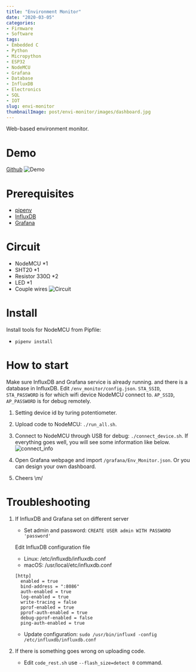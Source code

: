 ```yaml
---
title: "Environment Monitor"
date: "2020-03-05"
categories:
- Firmware
- Software
tags:
- Embedded C
- Python
- Micropython
- ESP32
- NodeMCU
- Grafana
- Database
- InfluxDB
- Electronics
- SQL
- IOT
slug: envi-monitor
thumbnailImage: post/envi-monitor/images/dashboard.jpg
---
```


<!-- for peek -->
Web-based environment monitor.


<!--more-->

# Demo
[Github](https://github.com/armcortex/env_monitor)
![Demo](/post/envi-monitor/images/dashboard.jpg)


# Prerequisites
* [pipenv](https://github.com/pypa/pipenv)
* [InfluxDB](https://docs.influxdata.com/influxdb/v1.7/introduction/installation/)
* [Grafana](https://grafana.com/docs/grafana/latest/installation/debian/)

# Circuit
* NodeMCU *1
* SHT20 *1
* Resistor 330Ω *2
* LED *1
* Couple wires
![Circuit](/post/envi-monitor/images/circuit.jpg)

# Install
Install tools for NodeMCU from Pipfile:
- `pipenv install`

# How to start
Make sure InfluxDB and Grafana service is already running. and
there is a database in InfluxDB. Edit `/env_monitor/config.json`.
`STA_SSID`, `STA_PASSWORD` is for which wifi device NodeMCU connect to.
`AP_SSID`, `AP_PASSWORD` is for debug remotely.

1. Setting device id by turing potentiometer.
2. Upload code to NodeMCU: `./run_all.sh`.
3. Connect to NodeMCU through USB for debug: `./connect_device.sh`.
    If everything goes well, you will see some information like below.
    ![connect_info](/post/envi-monitor/images/connect_info.jpg)

4. Open Grafana webpage and import `/grafana/Env_Monitor.json`. 
    Or you can design your own dashboard.
5. Cheers \m/
 

# Troubleshooting
1. If InfluxDB and Grafana set on different server
    - Set admin and password: `CREATE USER admin WITH PASSWORD 'password'`

    Edit InfluxDB configuration file
    - Linux: /etc/influxdb/influxdb.conf
    - macOS: /usr/local/etc/influxdb.conf
    ```
    [http]
      enabled = true
      bind-address = ":8086"
      auth-enabled = true
      log-enabled = true
      write-tracing = false
      pprof-enabled = true
      pprof-auth-enabled = true
      debug-pprof-enabled = false
      ping-auth-enabled = true
    ```
    - Update configuration: `sudo /usr/bin/influxd -config /etc/influxdb/influxdb.conf`

2. If there is something goes wrong on uploading code. 
    - Edit `code_rest.sh` use `--flash_size=detect 0` command.  